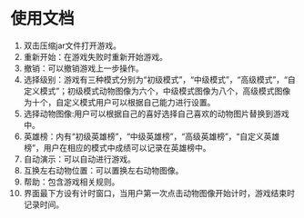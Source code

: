 # 使用文档
1.	双击压缩jar文件打开游戏。 
2.	重新开始：在游戏失败时重新开始游戏。
3.	撤销：可以撤销游戏上一步操作。
4.	选择级别：游戏有三种模式分别为“初级模式”，“中级模式”，“高级模式”，“自定义模式”；初级模式动物图像为六个，中级模式图像为八个，高级模式图像为十个，自定义模式用户可以根据自己能力进行设置。
5.	选择动物图像:用户可以根据自己的喜好选择自己喜欢的动物图片替换到游戏中。
6.	英雄榜：内有“初级英雄榜”，“中级英雄榜”，“高级英雄榜”，“自定义英雄榜”，用户在相应的模式中成绩可以记录在英雄榜中。
7.	自动演示：可以自动进行游戏。
8.	互换左右动物位置：可以置换左右动物图像。
9.	帮助：包含游戏相关规则。
10.	界面最下方设有计时窗口，当用户第一次点击动物图像开始计时，游戏结束时记录时间。
